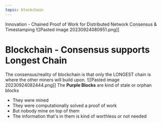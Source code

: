 ```yaml
---
topic: blockchain
---
```

Innovation - Chained Proof of Work for Distributed Network Consensus & Timestamping
![[Pasted image 20230924080951.png]]

# Blockchain - Consensus supports Longest Chain

The consensus/reality of blockchain is that only  the LONGEST chain is where the other miners will build upon.
![[Pasted image 20230924082444.png]]
The __Purple Blocks__ are kind of stale or orphan blocks
- They were mined
- They were computationally solved a proof of work
- But nobody mine on top of them
- The information that's in them is kind of worthless or not needed

